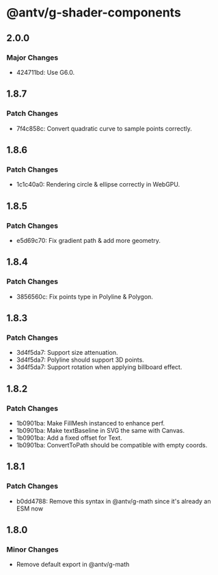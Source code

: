 # @antv/g-shader-components

## 2.0.0

### Major Changes

-   424711bd: Use G6.0.

## 1.8.7

### Patch Changes

-   7f4c858c: Convert quadratic curve to sample points correctly.

## 1.8.6

### Patch Changes

-   1c1c40a0: Rendering circle & ellipse correctly in WebGPU.

## 1.8.5

### Patch Changes

-   e5d69c70: Fix gradient path & add more geometry.

## 1.8.4

### Patch Changes

-   3856560c: Fix points type in Polyline & Polygon.

## 1.8.3

### Patch Changes

-   3d4f5da7: Support size attenuation.
-   3d4f5da7: Polyline should support 3D points.
-   3d4f5da7: Support rotation when applying billboard effect.

## 1.8.2

### Patch Changes

-   1b0901ba: Make FillMesh instanced to enhance perf.
-   1b0901ba: Make textBaseline in SVG the same with Canvas.
-   1b0901ba: Add a fixed offset for Text.
-   1b0901ba: ConvertToPath should be compatible with empty coords.

## 1.8.1

### Patch Changes

-   b0dd4788: Remove this syntax in @antv/g-math since it's already an ESM now

## 1.8.0

### Minor Changes

-   Remove default export in @antv/g-math
